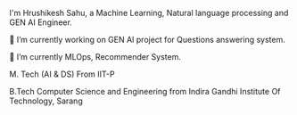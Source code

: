 I'm Hrushikesh Sahu, a Machine Learning, Natural language processing and GEN AI Engineer.

🔭 I’m currently working on GEN AI project for Questions answering system.

🌱 I’m currently MLOps, Recommender System.

M. Tech (AI & DS) From IIT-P

B.Tech Computer Science and Engineering from Indira Gandhi Institute Of Technology, Sarang
